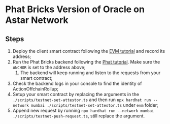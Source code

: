 # Phat Bricks Version of Oracle on Astar Network

## Steps

1. Deploy the client smart contract following the [EVM tutorial](./evm/README.md) and record its address;
2. Run the Phat Bricks backend following the [Phat tutorial](./phat/README.md). Make sure the `ANCHOR` is set to the address above;
   1. The backend will keep running and listen to the requests from your smart contract;
3. Check the backend logs in your console to find the identity of ActionOffchainRollup;
4. Setup your smart contract by replacing the arguments in the `./scripts/testnet-set-attestor.ts` and then run `npx hardhat run --network mumbai ./scripts/testnet-set-attestor.ts` under `evm` folder;
5. Append new request by running `npx hardhat run --network mumbai ./scripts/testnet-push-request.ts`, still replace the argument.
